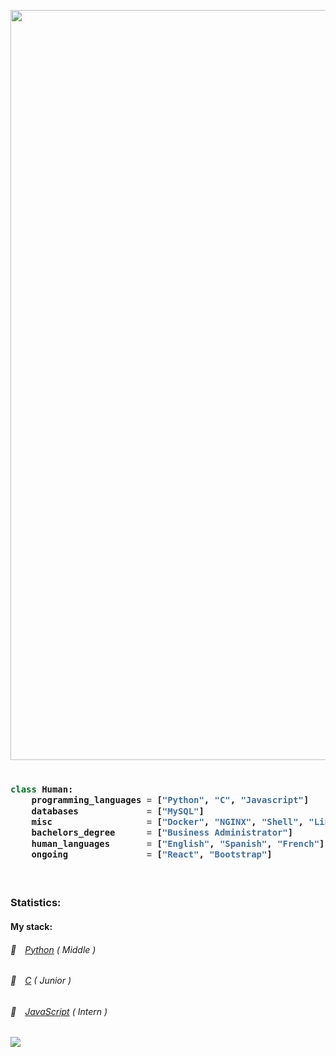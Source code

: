 <a href="https://www.linkedin.com/in/andergcp/"><img src="https://user-images.githubusercontent.com/52006448/93210038-917d1b00-f724-11ea-8678-9e531db9b439.png" width=1200><a>


<!-- Zero width character is used to put extra blank lines before and after code -->

<h3>

```python
​
class Human:
    programming_languages = ["Python", "C", "Javascript"]
    databases             = ["MySQL"]
    misc                  = ["Docker", "NGINX", "Shell", "Linux", "Git"]
    bachelors_degree      = ["Business Administrator"]
    human_languages       = ["English", "Spanish", "French"]
    ongoing               = ["React", "Bootstrap"]
    
​
```
</h3>

<h3>Statistics: </h3>
      <h4>My stack: </h4>
      <h6>📒&emsp;<a href="https://github.com/andergcp?tab=repositories&q=&type=&language=python">Python</a> ( Middle )</h6>
      <h6>📗&emsp;<a href="https://github.com/andergcp?tab=repositories&q=&type=&language=c">C</a> ( Junior )</h6>
      <h6>📘&emsp;<a href="https://github.com/andergcp?tab=repositories&q=&type=&language=javascript">JavaScript</a> ( Intern )</h6>
      
<a href="https://github.com/andergcp/andergcp">
  <img align="center" src="https://github-readme-stats.vercel.app/api/top-langs/?username=andergcp&hide=java,html&title_color=000000&text_color=000000&icon_color=2bbc8a&bg_color=ffffff&langs_count=2" />
</a>
